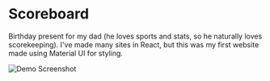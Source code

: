 # Scoreboard

Birthday present for my dad (he loves sports and stats, so he naturally loves scorekeeping). I've made many sites in React, but this was my first website made using Material UI for styling.

![Demo Screenshot](./README-demo-screenshot.webp)

